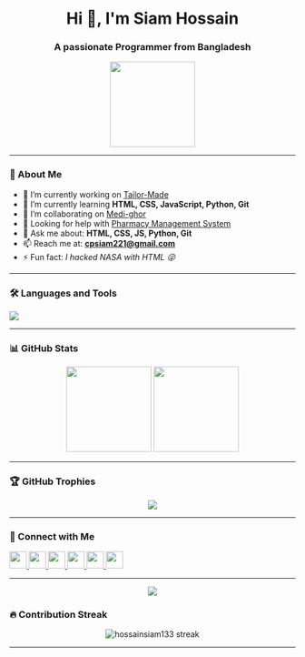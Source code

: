 <h1 align="center">Hi 👋, I'm Siam Hossain</h1>
<h3 align="center">A passionate Programmer from Bangladesh</h3>

<div align="center">
  <img src="https://media.giphy.com/media/M9gbBd9nbDrOTu1Mqx/giphy.gif" height="150" />
</div>

---

### 🚀 About Me

- 🔭 I’m currently working on [Tailor-Made](https://github.com/hossainsiam133/Tailor-Made)  
- 🌱 I’m currently learning **HTML, CSS, JavaScript, Python, Git**  
- 👯 I’m collaborating on [Medi-ghor](https://github.com/asifmanowar9/Medi-ghor)  
- 🤝 Looking for help with [Pharmacy Management System](https://github.com/asifmanowar9/Pharmacy_Management_System-java-projects)  
- 💬 Ask me about: **HTML, CSS, JS, Python, Git**  
- 📫 Reach me at: **cpsiam221@gmail.com**  
- ⚡ Fun fact: *I hacked NASA with HTML 😜*

---

### 🛠️ Languages and Tools

<p align="left">
  <img src="https://skillicons.dev/icons?i=cpp,python,html,css,js,bootstrap,git,java,php,mysql,django,linux,aws,docker,figma,laravel,postgres,arduino" />
</p>

---

### 📊 GitHub Stats

<div align="center">
  <img src="https://github-readme-stats.vercel.app/api?username=hossainsiam133&show_icons=true&theme=dracula" height="150" />
  <img src="https://github-readme-stats.vercel.app/api/top-langs/?username=hossainsiam133&layout=compact&theme=dracula" height="150" />
</div>

---

### 🏆 GitHub Trophies

<p align="center">
  <img src="https://github-profile-trophy.vercel.app/?username=hossainsiam133&theme=dracula&row=1&margin-w=8&margin-h=8" />
</p>

---

### 🔗 Connect with Me

<p align="left">
  <a href="https://www.linkedin.com/in/siam-hossain-33305a25b/" target="_blank">
    <img src="https://img.shields.io/static/v1?message=LinkedIn&logo=linkedin&label=&color=0077B5&logoColor=white&labelColor=&style=for-the-badge" height="30"/>
  </a>
  <a href="https://www.facebook.com/mdevrahim.fakir.1/" target="_blank">
    <img src="https://img.shields.io/static/v1?message=Facebook&logo=facebook&label=&color=1877F2&logoColor=white&labelColor=&style=for-the-badge" height="30"/>
  </a>
  <a href="https://www.instagram.com/hossainsiam84/" target="_blank">
    <img src="https://img.shields.io/static/v1?message=Instagram&logo=instagram&label=&color=E4405F&logoColor=white&labelColor=&style=for-the-badge" height="30"/>
  </a>
  <a href="https://codeforces.com/profile/siam84" target="_blank">
    <img src="https://img.shields.io/static/v1?message=Codeforces&logo=codeforces&label=&color=1F8ACB&logoColor=white&labelColor=&style=for-the-badge" height="30"/>
  </a>
  <a href="https://www.codechef.com/users/fakirsiam161" target="_blank">
    <img src="https://img.shields.io/static/v1?message=CodeChef&logo=codechef&label=&color=5B4638&logoColor=white&labelColor=&style=for-the-badge" height="30"/>
  </a>
  <a href="https://leetcode.com/u/vf5gtx6iwf/" target="_blank">
    <img src="https://img.shields.io/static/v1?message=LeetCode&logo=leetcode&label=&color=FFA116&logoColor=white&labelColor=&style=for-the-badge" height="30"/>
  </a>
</p>

---

<p align="center">
  <img src="https://komarev.com/ghpvc/?username=hossainsiam133&label=Profile%20views&color=0e75b6&style=flat" />
</p>

### 🔥 Contribution Streak

<p align="center">
  <img src="https://streak-stats.demolab.com/?user=hossainsiam133&theme=dracula&hide_border=false" alt="hossainsiam133 streak" />
</p>

---

